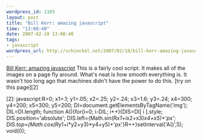 ```yaml
--- 
wordpress_id: 1103
layout: post
title: "Bill Kerr: amazing javascript"
time: "13:08:40"
date: 2007-02-18 13:08:40
tags: 
- javascript
wordpress_url: http://schinckel.net/2007/02/18/bill-kerr-amazing-javascript/
---
```

[Bill Kerr: amazing javascript][1] This is a fairly cool script. It makes all of the images on a page fly around. What's neat is how smooth everything is. It wasn't too long ago that machines didn't have the power to do this. [try on this page][2]

   [1]: http://billkerr2.blogspot.com/2006/10/amazing-javascript.html
   [2]: javascript:R=0; x1=.1; y1=.05; x2=.25; y2=.24; x3=1.6; y3=.24; x4=300; y4=200; x5=300; y5=200; DI=document.getElementsByTagName('img'); DIL=DI.length; function A(){for(i=0; i-DIL; i++){DIS=DI[ i ].style; DIS.position='absolute'; DIS.left=(Math.sin(R*x1+i*x2+x3)*x4+x5)+'px'; DIS.top=(Math.cos(R*y1+i*y2+y3)*y4+y5)+'px'}R++}setInterval('A()',5); void(0);

